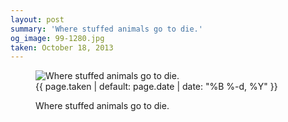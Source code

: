 ```yaml
---
layout: post
summary: 'Where stuffed animals go to die.'
og_image: 99-1280.jpg
taken: October 18, 2013
---
```


<figure class="post">
<img alt="Where stuffed animals go to die." sizes="(min-width: 700px) 50vw, calc(100vw - 2rem)" src="{{ site.assets_url }}/99-640.jpg" srcset="{{ site.assets_url }}/99-1280.jpg 1280w, {{ site.assets_url }}/99-960.jpg 960w, {{ site.assets_url }}/99-640.jpg 640w, {{ site.assets_url }}/99-320.jpg 320w"/>
<figcaption>
<time>{{ page.taken | default: page.date | date: "%B %-d, %Y" }}</time>
<p>Where stuffed animals go to die.</p>
</figcaption>
</figure>
